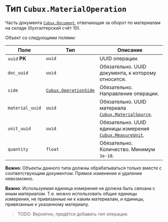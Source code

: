 Тип `Cubux.MaterialOperation`
=============================

Часть документа [`Cubux.Document`][Cubux.Document], отвечающая за оборот по
материалам на складе (бухгалтерский счёт 10).

Объект со следующими полями:

Поле | Тип | Описание
---- | --- | --------
`uuid` **PK** | `uuid` | UUID операции.
`doc_uuid` | `uuid` | Обязательно. UUID документа, к которому относится.
`side` | [`Cubux.OperationSide`][Cubux.OperationSide] | Обязательно. Направление операции.
`material_uuid` | `uuid` | Обязательно. UUID материала [`Cubux.MaterialSource`][Cubux.MaterialSource].
`unit_uuid` | `uuid` | Обязательно. UUID единицы измерения [`Cubux.MeasureUnit`][Cubux.MeasureUnit].
`quantity` | `float` | Обязательно. Количество. Минимум `1e-10`.

**Важно**: Объекты данного типа должны обрабатываться только вместе с
соответствующим документом. Прямое изменение и удаление невозможно.

**Важно**: Используемая единица измерения не должна быть связана с иным
материалом. Т.е. можно использовать общие единицы измерения, не привязанные ни к
каким материалам, и единицы, привязанные к указанному материалу.

> TODO: Вероятно, придётся добавить тип операции.


[Cubux.Document]: ./document.md
[Cubux.OperationSide]: ./operation-side.md
[Cubux.MaterialSource]: ./material-source.md
[Cubux.MeasureUnit]: ./measure-unit.md
